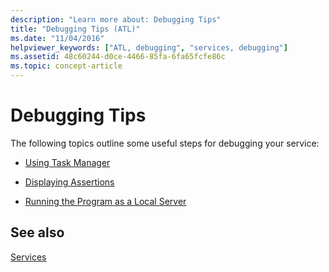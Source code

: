 ```yaml
---
description: "Learn more about: Debugging Tips"
title: "Debugging Tips (ATL)"
ms.date: "11/04/2016"
helpviewer_keywords: ["ATL, debugging", "services, debugging"]
ms.assetid: 48c60244-d0ce-4466-85fa-6fa65fcfe86c
ms.topic: concept-article
---
```

# Debugging Tips

The following topics outline some useful steps for debugging your service:

- [Using Task Manager](../atl/using-task-manager.md)

- [Displaying Assertions](../atl/displaying-assertions.md)

- [Running the Program as a Local Server](../atl/running-the-program-as-a-local-server.md)

## See also

[Services](../atl/atl-services.md)
